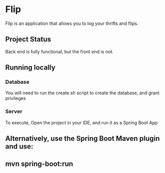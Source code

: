 # Flip

Flip is an application that allows you to log your thrifts and flips. 

## Project Status

Back end is fully functional, but the front end is not.

## Running locally
### Database
You will need to run the create.sh script to create the database, and grant privileges
### Server
To execute,  Open the project in your IDE, and run it as a Spring Boot App

Alternatively, use the Spring Boot Maven plugin and use: 
---
mvn spring-boot:run 
---
